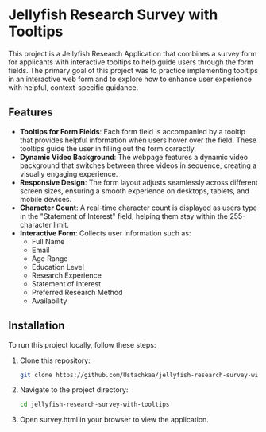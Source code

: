 # Jellyfish Research Survey with Tooltips

This project is a Jellyfish Research Application that combines a survey form for applicants with interactive tooltips to help guide users through the form fields. The primary goal of this project was to practice implementing tooltips in an interactive web form and to explore how to enhance user experience with helpful, context-specific guidance.

## Features

- **Tooltips for Form Fields**: Each form field is accompanied by a tooltip that provides helpful information when users hover over the field. These tooltips guide the user in filling out the form correctly.
- **Dynamic Video Background**: The webpage features a dynamic video background that switches between three videos in sequence, creating a visually engaging experience.
- **Responsive Design**: The form layout adjusts seamlessly across different screen sizes, ensuring a smooth experience on desktops, tablets, and mobile devices.
- **Character Count**: A real-time character count is displayed as users type in the "Statement of Interest" field, helping them stay within the 255-character limit.
- **Interactive Form**: Collects user information such as:
  - Full Name
  - Email
  - Age Range
  - Education Level
  - Research Experience
  - Statement of Interest
  - Preferred Research Method
  - Availability

 ## Installation

To run this project locally, follow these steps:

1. Clone this repository:
   ```bash
   git clone https://github.com/Ustachkaa/jellyfish-research-survey-with-tooltips.git
2. Navigate to the project directory:
   ```bash
   cd jellyfish-research-survey-with-tooltips
3. Open survey.html in your browser to view the application.
